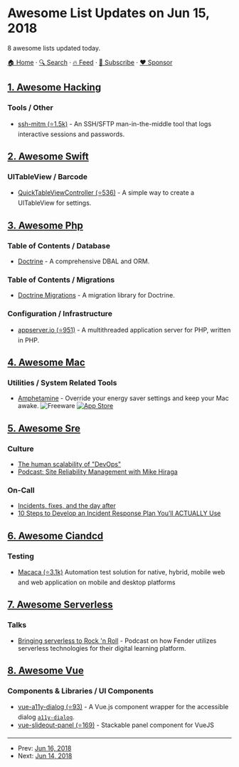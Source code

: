 # Awesome List Updates on Jun 15, 2018

8 awesome lists updated today.

[🏠 Home](/README.md) · [🔍 Search](https://www.trackawesomelist.com/search/) · [🔥 Feed](https://www.trackawesomelist.com/rss.xml) · [📮 Subscribe](https://trackawesomelist.us17.list-manage.com/subscribe?u=d2f0117aa829c83a63ec63c2f&id=36a103854c) · [❤️  Sponsor](https://github.com/sponsors/theowenyoung)



## [1. Awesome Hacking](/content/carpedm20/awesome-hacking/README.md)

### Tools / Other

*   [ssh-mitm (⭐1.5k)](https://github.com/jtesta/ssh-mitm) - An SSH/SFTP man-in-the-middle tool that logs interactive sessions and passwords.

## [2. Awesome Swift](/content/matteocrippa/awesome-swift/README.md)

### UITableView / Barcode

*   [QuickTableViewController (⭐536)](https://github.com/bcylin/QuickTableViewController) - A simple way to create a UITableView for settings.

## [3. Awesome Php](/content/ziadoz/awesome-php/README.md)

### Table of Contents / Database

*   [Doctrine](https://www.doctrine-project.org/) - A comprehensive DBAL and ORM.

### Table of Contents / Migrations

*   [Doctrine Migrations](https://www.doctrine-project.org/projects/migrations.html) - A migration library for Doctrine.

### Configuration / Infrastructure

*   [appserver.io (⭐951)](https://github.com/appserver-io/appserver) - A multithreaded application server for PHP, written in PHP.

## [4. Awesome Mac](/content/jaywcjlove/awesome-mac/README.md)

### Utilities / System Related Tools

*   [Amphetamine](https://itunes.apple.com/us/app/amphetamine/id937984704) - Override your energy saver settings and keep your Mac awake. ![Freeware](https://jaywcjlove.github.io/sb/ico/min-free.svg "Freeware") [![App Store](https://jaywcjlove.github.io/sb/ico/min-app-store.svg "App Store Software")](https://itunes.apple.com/us/app/amphetamine/id937984704)

## [5. Awesome Sre](/content/dastergon/awesome-sre/README.md)

### Culture

*   [The human scalability of "DevOps"](https://medium.com/@mattklein123/the-human-scalability-of-devops-e36c37d3db6a)
*   [Podcast: Site Reliability Management with Mike Hiraga](https://softwareengineeringdaily.com/2018/04/09/site-reliability-management-with-mike-hiraga/)

### On-Call

*   [Incidents, fixes, and the day after](https://medium.com/booking-com-infrastructure/incidents-fixes-and-the-day-after-c5d9aeae28c3)
*   [10 Steps to Develop an Incident Response Plan You’ll ACTUALLY Use](https://engineering.salesforce.com/10-steps-to-develop-an-incident-response-plan-youll-actually-use-6cc49d9bf94c)

## [6. Awesome Ciandcd](/content/cicdops/awesome-ciandcd/README.md)

### Testing

*   [Macaca (⭐3.1k)](https://github.com/alibaba/macaca) Automation test solution for native, hybrid, mobile web and web application on mobile and desktop platforms

## [7. Awesome Serverless](/content/pmuens/awesome-serverless/README.md)

### Talks

*   [Bringing serverless to Rock 'n Roll](http://www.thecloudcast.net/2018/05/the-cloudcast-348-bringing-serverless.html) - Podcast on how Fender utilizes serverless technologies for their digital learning platform.

## [8. Awesome Vue](/content/vuejs/awesome-vue/README.md)

### Components & Libraries / UI Components

*   [vue-a11y-dialog (⭐93)](https://github.com/morkro/vue-a11y-dialog) - A Vue.js component wrapper for the accessible dialog [`a11y-dialog`](https://github.com/edenspiekermann/a11y-dialog).
*   [vue-slideout-panel (⭐169)](https://github.com/officert/vue-slideout-panel) - Stackable panel component for VueJS

---

- Prev: [Jun 16, 2018](/content/2018/06/16/README.md)
- Next: [Jun 14, 2018](/content/2018/06/14/README.md)